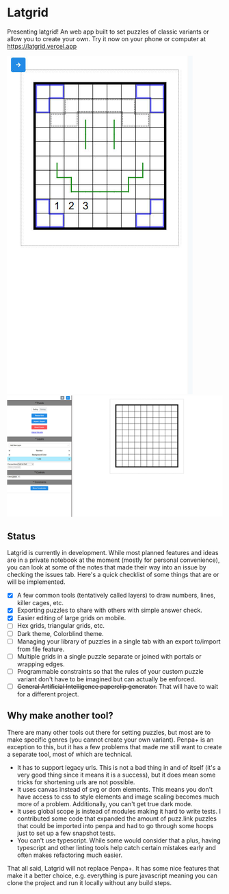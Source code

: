 # Latgrid

Presenting latgrid! An web app built to set puzzles of classic variants or allow you to create your own. Try it now on your phone or computer at https://latgrid.vercel.app

![Mobile screenshot of latgrid](docs/user/mobile-screenshot.jpg)
![Desktop screenshot of latgrid](docs/user/desktop-screenshot.jpg)

## Status

Latgrid is currently in development. While most planned features and ideas are in a private notebook at the moment (mostly for personal convenience), you can look at some of the notes that made their way into an issue by checking the issues tab. Here's a quick checklist of some things that are or will be implemented.

-   [x] A few common tools (tentatively called layers) to draw numbers, lines, killer cages, etc.
-   [x] Exporting puzzles to share with others with simple answer check.
-   [x] Easier editing of large grids on mobile.
-   [ ] Hex grids, triangular grids, etc.
-   [ ] Dark theme, Colorblind theme.
-   [ ] Managing your library of puzzles in a single tab with an export to/import from file feature.
-   [ ] Multiple grids in a single puzzle separate or joined with portals or wrapping edges.
-   [ ] Programmable constraints so that the rules of your custom puzzle variant don't have to be imagined but can actually be enforced.
-   [ ] ~~General Artificial Intelligence paperclip generator.~~ That will have to wait for a different project.

## Why make another tool?

There are many other tools out there for setting puzzles, but most are to make specific genres (you cannot create your own variant). Penpa+ is an exception to this, but it has a few problems that made me still want to create a separate tool, most of which are technical.

-   It has to support legacy urls. This is not a bad thing in and of itself (it's a very good thing since it means it is a success), but it does mean some tricks for shortening urls are not possible.
-   It uses canvas instead of svg or dom elements. This means you don't have access to css to style elements and image scaling becomes much more of a problem. Additionally, you can't get true dark mode.
-   It uses global scope js instead of modules making it hard to write tests. I contributed some code that expanded the amount of puzz.link puzzles that could be imported into penpa and had to go through some hoops just to set up a few snapshot tests.
-   You can't use typescript. While some would consider that a plus, having typescript and other linting tools help catch certain mistakes early and often makes refactoring much easier.

That all said, Latgrid will not replace Penpa+. It has some nice features that make it a better choice, e.g. everything is pure javascript meaning you can clone the project and run it locally without any build steps.
